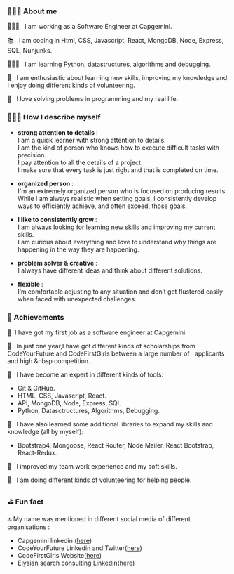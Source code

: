 ### 🕵🏻‍♀️   About me 


👩🏼‍💻 &nbsp;&nbsp;I am working as a Software Engineer at Capgemini. 

📚 &nbsp;&nbsp;I am coding in Html, CSS, Javascript, React, MongoDB, Node, Express, SQL, Nunjunks.

👩🏼‍🎓 &nbsp;&nbsp;I am learning Python, datastructures, algorithms and debugging.

🥰 &nbsp;&nbsp;I am enthusiastic about learning new skills, improving my knowledge and I enjoy doing different kinds of volunteering.

🐛 &nbsp;&nbsp;I love solving problems in programming and my real life.


### 👩🏼‍💻  How I describe myself 

- <strong> strong attention to details </strong>: <br>
     I am a quick learner with strong attention to details.<br>
     I am the kind of person who knows how to execute difficult tasks with  precision.<br> 
     I pay attention to all the details of a project.<br> 
     I make sure that every task is just right and that is completed on time.<br>
     
- <strong> organized person </strong>: <br>
     I'm an extremely organized person who is focused on producing results.<br>
     While I am always realistic when setting goals, I consistently develop ways to efficiently achieve, and often exceed, those goals.

- <strong> I like to consistently grow </strong>: <br>
     I am always looking for learning new skills and improving my current skills.<br>
     I am curious about everything and love to understand why things are happening in the way they are happening.

- <strong> problem solver & creative </strong>: <br>
    I always have different ideas and think about different solutions.  
 
- <strong> flexible </strong> : <br>
   I’m comfortable adjusting to any situation and don’t get flustered easily when faced with unexpected challenges. 

        
### 🏅 Achievements       

 🥇&nbsp;&nbsp;I have got my first job as a software engineer at Capgemini.

 🥇&nbsp;&nbsp; In just one year,I have got different kinds of scholarships from CodeYourFuture and CodeFirstGirls between a large number of&nbsp;&nbsp; applicants and high      &nbsp competition.

🥇&nbsp;&nbsp; I have become an expert in different kinds of tools:
 - Git & GitHub.
 - HTML, CSS, Javascript, React.
 - API, MongoDB, Node, Express, SQl.
 - Python, Datasctructures, Algorithms, Debugging.
 
🏅&nbsp;&nbsp; I have also learned some additional libraries to expand my skills and knowledge (all by myself):
 
 - Bootstrap4, Mongoose, React Router, Node Mailer, React Bootstrap, React-Redux.

🥇&nbsp;&nbsp; I improved my team work experience and my soft skills.

🥇&nbsp;&nbsp; I am doing different kinds of volunteering for helping people.


### ⛳️ Fun fact

   🔝 My name was mentioned in different social media of different organisations :  
   - Capgemini linkedin ([here](https://www.linkedin.com/posts/capgemini_techforgood-codeyourfuture-diversityintech-activity-6772203530703925248-hmhW)) 
   - CodeYourFuture Linkedin and Twitter([here](https://www.linkedin.com/posts/codeyourfuture_techforgood-codeyourfuture-diversityintech-activity-6769592600379834368-oIn1))
   - CodeFirstGirls Website([here](https://codefirstgirls.org.uk/courses/))
   - Elysian search consulting Linkedin([here](https://www.linkedin.com/posts/elysian-search-consulting_techforgood-codeyourfuture-diversityintech-activity-6774044513368322048-3SPc))

<!--
**ellietms/ellietms** is a ✨ _special_ ✨ repository because its `README.md` (this file) appears on your GitHub profile.

Here are some ideas to get you started:

- 🔭 I’m currently working on ...
- 🌱 I’m currently learning ...
- 👯 I’m looking to collaborate on ...
- 🤔 I’m looking for help with ...
- 💬 Ask me about ...
- 📫 How to reach me: ...
- 😄 Pronouns: ...
- ⚡ Fun fact: ...
-->
